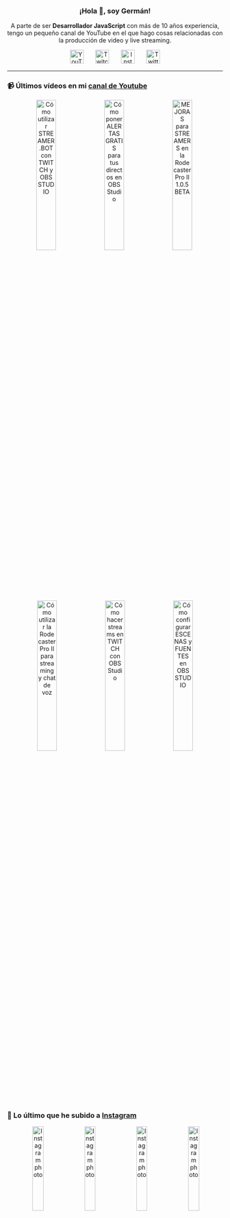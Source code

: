 <p align="center" width="300">
  <h3 align="center">¡Hola 👋, soy Germán!</h3>
</p>

<p align="center">A parte de ser <strong>Desarrollador JavaScript</strong> con más de 10 años experiencia, tengo un pequeño canal de YouTube en el que hago cosas relacionadas con la producción de video y live streaming.</p>

<p align="center">
  <a href="https://youtube.com/@germix" target="blank"><img src="https://cdn.simpleicons.org/youtube/FF0000" alt="YouTube" title="YouTube" width="32px" /></a>
  &#8287;&#8287;&#8287;&#8287;&#8287;
  <a href="https://twitch.tv/germix_tv" target="blank"><img src="https://cdn.simpleicons.org/twitch/9146FF" alt="Twitch" title="Twitch" width="32px" /></a>
  &#8287;&#8287;&#8287;&#8287;&#8287;
  <a href="https://instagram.com/germix_tv" target="blank"><img src="https://cdn.simpleicons.org/instagram/E4405F" alt="Instagram" title="Instagram" width="32px" /></a>
  &#8287;&#8287;&#8287;&#8287;&#8287;
  <a href="https://twitter.com/germix_tv" target="blank"><img src="https://cdn.simpleicons.org/twitter/1DA1F2" alt="Twitter" title="Twitter" width="32px" />
  </a>
</p>

<hr />

<p align="center">
  <h3>📹 Últimos vídeos en mi <a href="https://youtube.com/@germix?sub_confirmation=1" target="blank">canal de Youtube</a></h3>
</p>
<p align="center">&#8287;<a href="https://youtu.be/2AilFoiYnlc" target="blank"><img width="30%" src="https://img.youtube.com/vi/2AilFoiYnlc/mqdefault.jpg" alt="Cómo utilizar STREAMER.BOT con TWITCH y OBS STUDIO" title="Cómo utilizar STREAMER.BOT con TWITCH y OBS STUDIO" /></a>  &#8287;<a href="https://youtu.be/3EUPLZjGjkY" target="blank"><img width="30%" src="https://img.youtube.com/vi/3EUPLZjGjkY/mqdefault.jpg" alt="Cómo poner ALERTAS GRATIS para tus directos en OBS Studio" title="Cómo poner ALERTAS GRATIS para tus directos en OBS Studio" /></a>  &#8287;<a href="https://youtu.be/3mLzME7gODA" target="blank"><img width="30%" src="https://img.youtube.com/vi/3mLzME7gODA/mqdefault.jpg" alt="MEJORAS para STREAMERS en la Rodecaster Pro II 1.0.5 BETA" title="MEJORAS para STREAMERS en la Rodecaster Pro II 1.0.5 BETA" /></a>  &#8287;<a href="https://youtu.be/8784wBhHpVo" target="blank"><img width="30%" src="https://img.youtube.com/vi/8784wBhHpVo/mqdefault.jpg" alt="Cómo utilizar la Rodecaster Pro II para streaming y chat de voz" title="Cómo utilizar la Rodecaster Pro II para streaming y chat de voz" /></a>  &#8287;<a href="https://youtu.be/L-Fe5wee3uM" target="blank"><img width="30%" src="https://img.youtube.com/vi/L-Fe5wee3uM/mqdefault.jpg" alt="Cómo hacer streams en TWITCH con OBS Studio" title="Cómo hacer streams en TWITCH con OBS Studio" /></a>  &#8287;<a href="https://youtu.be/TjLFIa8oTSs" target="blank"><img width="30%" src="https://img.youtube.com/vi/TjLFIa8oTSs/mqdefault.jpg" alt="Cómo configurar ESCENAS y FUENTES en OBS STUDIO" title="Cómo configurar ESCENAS y FUENTES en OBS STUDIO" /></a></p>

<p align="center">
  <h3>📸 Lo último que he subido a <a href="https://instagram.com/germix_tv" target="blank">Instagram</a></h3>
</p>
<p align="center">&#8287;<a href='https://instagram.com/p/C3Dd47mNPze' target='_blank'><img width='22.5%' src='https://instagram.fkiv3-1.fna.fbcdn.net/v/t51.29350-15/425678998_3571773086486189_5350469255201107473_n.jpg?stp=dst-jpg_e15&_nc_ht=instagram.fkiv3-1.fna.fbcdn.net&_nc_cat=105&_nc_ohc=S9X_a9GVp3sAX_mRxxd&edm=APU89FABAAAA&ccb=7-5&oh=00_AfDm1bz-EfQPr9zrQ5myZOBofokc5NvsNnFi__eDl9Wb-w&oe=65E9108F&_nc_sid=bc0c2c' alt='Instagram photo' /></a>  &#8287;<a href='https://instagram.com/p/C20fYV1R6j4' target='_blank'><img width='22.5%' src='https://instagram.fkiv3-1.fna.fbcdn.net/v/t51.29350-15/424435686_2059874617721958_2940000356520140962_n.jpg?stp=dst-jpg_e15_fr_p1080x1080&_nc_ht=instagram.fkiv3-1.fna.fbcdn.net&_nc_cat=106&_nc_ohc=MzT3YGisgH4AX8qJI7J&edm=APU89FABAAAA&ccb=7-5&oh=00_AfC2vH5ZYHoiqoCQaVS4mj7PyzLY4jXVdxzeIomxOcPg_g&oe=65E8B80F&_nc_sid=bc0c2c' alt='Instagram photo' /></a>  &#8287;<a href='https://instagram.com/p/C2AzxfsNNiL' target='_blank'><img width='22.5%' src='https://instagram.fkiv3-1.fna.fbcdn.net/v/t51.29350-15/418647922_1476862129556248_4384628896301025132_n.jpg?stp=dst-jpg_e15&_nc_ht=instagram.fkiv3-1.fna.fbcdn.net&_nc_cat=104&_nc_ohc=nsgQQp-hieAAX-D4Hh3&edm=APU89FABAAAA&ccb=7-5&oh=00_AfAZXw9GL2yGyjDWcR8CO2yshqVwa7fxekem4qBsIceFxA&oe=65E90416&_nc_sid=bc0c2c' alt='Instagram photo' /></a>  &#8287;<a href='https://instagram.com/p/C1z0iLuRjpm' target='_blank'><img width='22.5%' src='https://instagram.fkiv3-1.fna.fbcdn.net/v/t51.29350-15/417722983_1322827521760781_76882079972820781_n.jpg?stp=dst-jpg_e15_fr_p1080x1080&_nc_ht=instagram.fkiv3-1.fna.fbcdn.net&_nc_cat=105&_nc_ohc=nvDpgGfaG9sAX9oTWl0&edm=APU89FABAAAA&ccb=7-5&oh=00_AfAxjEr-V-1tG9W6JKLoQMvuDVmo6i0S36ktq1S43Bo6yQ&oe=65E8D82B&_nc_sid=bc0c2c' alt='Instagram photo' /></a></p>